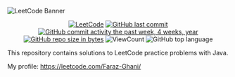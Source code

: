 ![LeetCode Banner](https://cdn.hashnode.com/res/hashnode/image/upload/v1636589930913/GUHhK3FKZ.jpeg)


<div id="badges" align="center">
  
[![LeetCode](https://img.shields.io/badge/website-LeetCode-inactive)](https://leetcode.com/)
[![GitHub last commit](https://img.shields.io/github/last-commit/Faraz-Ghani/LeetCode.svg)](https://github.com/Faraz-Ghani/LeetCode) 
[![GitHub commit activity the past week, 4 weeks, year](https://img.shields.io/github/commit-activity/y/Faraz-Ghani/LeetCode.svg)](https://github.com/Faraz-Ghani/LeetCode) 
[![GitHub repo size in bytes](https://img.shields.io/github/repo-size/Faraz-Ghani/LeetCode.svg)](https://github.com/Faraz-Ghani/LeetCode)
![ViewCount](https://views.whatilearened.today/views/github/Faraz-Ghani/LeetCode.svg?cache=remove)
![GitHub top language](https://img.shields.io/github/languages/top/Faraz-Ghani/LeetCode.svg?style=flat)
  
</div>

This repository contains solutions to LeetCode practice problems with Java.

My profile: https://leetcode.com/Faraz-Ghani/
